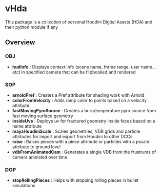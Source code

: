 # vHda
  
This package is a collection of personal Houdini Digital Assets (HDA) and their python module if any  
  
## Overview

### OBJ

* **hudInfo** : Displays context info (scene name, frame range, user name... etc) in specified camera that can be flipbooked and rendered

### SOP

* **arnoldPref** : Creates a Pref attribute for shading work with Arnold
* **colorFromVelocity** : Adds ramp color to points based on a velocity attribute
* **fastMovingPyroSource** : Creates a burn/temperature pyro source from fast moving surface geometry
* **insideUvs** : Deploys uv for fractured geometry inside faces based on a name attribute
* **mayaHoudiniScale** : Scales geometries, VDB grids and particle attributes for import and export from Houdini to other DCCs
* **raise** : Raises pieces with a piece attribute or particles with a pscale attribute to ground level
* **vdbFromAnimatedCam** : Generates a single VDB from the frustrums of camera animated over time

### DOP

* **stopRollingPieces** : Helps with stopping rolling pieces in bullet simulations
